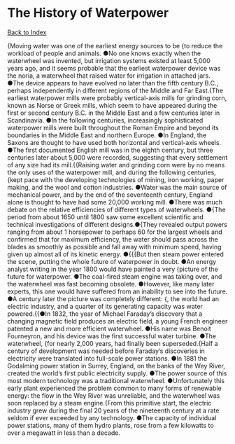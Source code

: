 # The History of Waterpower
[Back to Index](https://github.com/windows10010/tpoExtractor/blog/master/README.md)

{Moving water was one of the earliest energy sources to be {to reduce the workload of people and animals. ●No one knows exactly when the waterwheel was invented, but irrigation systems existed at least 5,000 years ago, and it seems probable that the earliest waterpower device was the noria, a waterwheel that raised water for irrigation in attached jars. ●The device appears to have evolved no later than the fifth century B.C., perhaps independently in different regions of the Middle and Far East.{The earliest waterpower mills were probably vertical-axis mills for grinding corn, known as Norse or Greek mills, which seem to have appeared during the first or second century B.C. in the Middle East and a few centuries later in Scandinavia. ●In the following centuries, increasingly sophisticated waterpower mills were built throughout the Roman Empire and beyond its boundaries in the Middle East and northern Europe. ●In England, the Saxons are thought to have used both horizontal and vertical-axis wheels. ●The first documented English mill was in the eighth century, but three centuries later about 5,000 were recorded, suggesting that every settlement of any size had its mill.{{Raising water and grinding corn were by no means the only uses of the waterpower mill, and during the following centuries, {kept pace with the developing 
technologies of mining, iron working, paper making, and the wool and cotton industries. ●Water was the main source of mechanical power, and by the end of the seventeenth century, 
England alone is thought to have had some 20,000 working mill. ●There was much debate on the relative efficiencies of different types of waterwheels. ●{The period from about 1650 until 1800 saw some 
excellent scientific and technical investigations of different designs.●{They revealed output powers ranging from about 1 horsepower to perhaps 60 for the largest wheels and confirmed that for 
maximum efficiency, the water should pass across the blades as smoothly as possible and fall away with minimum speed, having given up almost all of its kinetic energy.
●{{{But then steam power entered the scene, putting the whole future of waterpower in doubt. ●An energy analyst writing in the year 1800 would have painted a very {picture of the future for waterpower. ●The coal-fired steam engine was taking over, and the waterwheel was fast becoming obsolete. ●However, like many later experts, this one would have suffered from an inability to see into the future. ●A century later the picture was completely different: {, the world had an electric industry, and a quarter of its generating capacity was water powered.{{●In 1832, the year of Michael Faraday’s discovery that a changing magnetic field produces an electric field, a young French engineer patented a new and more efficient waterwheel. ●His name was Benoit Fourneyron, and his device was the first successful water turbine. ●The waterwheel, {for nearly 2,000 years, had finally been superseded.{Half a century of development was needed before Faraday’s discoveries in electricity were translated into full-scale power stations. ●In 1881 the Godalming power station in Surrey, England, on the banks of the Wey River, created the world’s first public electricity supply. ●The power source of this most modern technology was a traditional waterwheel. ●Unfortunately this early plant experienced the problem common to many forms of renewable energy: the flow in the Wey River was unreliable, and the waterwheel was soon replaced by a steam engine.{From this primitive start, the electric industry grew during the final 20 years of the nineteenth century at a rate seldom if ever exceeded by any technology. ●The capacity of individual power stations, many of them hydro plants, rose from a few kilowatts to over a megawatt in less than a decade.